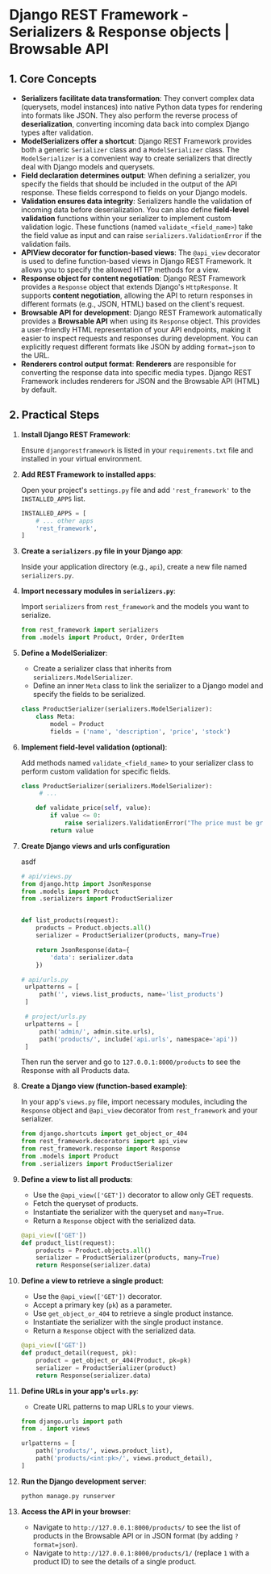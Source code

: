 # Django REST Framework - Serializers & Response objects | Browsable API

## 1. Core Concepts

- **Serializers facilitate data transformation**: They convert complex data (querysets, model instances) into native Python data types for rendering into formats like JSON. They also perform the reverse process of **deserialization**, converting incoming data back into complex Django types after validation.
- **ModelSerializers offer a shortcut**: Django REST Framework provides both a generic `Serializer` class and a `ModelSerializer` class. The `ModelSerializer` is a convenient way to create serializers that directly deal with Django models and querysets.
- **Field declaration determines output**: When defining a serializer, you specify the fields that should be included in the output of the API response. These fields correspond to fields on your Django models.
- **Validation ensures data integrity**: Serializers handle the validation of incoming data before deserialization. You can also define **field-level validation** functions within your serializer to implement custom validation logic. These functions (named `validate_<field_name>`) take the field value as input and can raise `serializers.ValidationError` if the validation fails.
- **APIView decorator for function-based views**: The `@api_view` decorator is used to define function-based views in Django REST Framework. It allows you to specify the allowed HTTP methods for a view.
- **Response object for content negotiation**: Django REST Framework provides a `Response` object that extends Django's `HttpResponse`. It supports **content negotiation**, allowing the API to return responses in different formats (e.g., JSON, HTML) based on the client's request.
- **Browsable API for development**: Django REST Framework automatically provides a **Browsable API** when using its `Response` object. This provides a user-friendly HTML representation of your API endpoints, making it easier to inspect requests and responses during development. You can explicitly request different formats like JSON by adding `format=json` to the URL.
- **Renderers control output format**: **Renderers** are responsible for converting the response data into specific media types. Django REST Framework includes renderers for JSON and the Browsable API (HTML) by default.

## 2. Practical Steps

1. **Install Django REST Framework**:

   Ensure `djangorestframework` is listed in your `requirements.txt` file and installed in your virtual environment.

2. **Add REST Framework to installed apps**:

   Open your project's `settings.py` file and add `'rest_framework'` to the `INSTALLED_APPS` list.

   ```python
   INSTALLED_APPS = [
       # ... other apps
       'rest_framework',
   ]
   ```

3. **Create a `serializers.py` file in your Django app**:

   Inside your application directory (e.g., `api`), create a new file named `serializers.py`.

4. **Import necessary modules in `serializers.py`**:

   Import `serializers` from `rest_framework` and the models you want to serialize.

   ```python
   from rest_framework import serializers
   from .models import Product, Order, OrderItem
   ```

5. **Define a ModelSerializer**:

   - Create a serializer class that inherits from `serializers.ModelSerializer`.
   - Define an inner `Meta` class to link the serializer to a Django model and specify the fields to be serialized.

   ```python
   class ProductSerializer(serializers.ModelSerializer):
       class Meta:
           model = Product
           fields = ('name', 'description', 'price', 'stock')
   ```

6. **Implement field-level validation (optional)**:

   Add methods named `validate_<field_name>` to your serializer class to perform custom validation for specific fields.

   ```python
   class ProductSerializer(serializers.ModelSerializer):
        # ...

       def validate_price(self, value):
           if value <= 0:
               raise serializers.ValidationError("The price must be greater than zero.")
           return value
   ```

7. **Create Django views and urls configuration**

   asdf

   ```py
   # api/views.py
   from django.http import JsonResponse
   from .models import Product
   from .serializers import ProductSerializer


   def list_products(request):
       products = Product.objects.all()
       serializer = ProductSerializer(products, many=True)

       return JsonResponse(data={
           'data': serializer.data
       })

   ```

   ```py
   # api/urls.py
    urlpatterns = [
        path('', views.list_products, name='list_products')
    ]

    # project/urls.py
    urlpatterns = [
        path('admin/', admin.site.urls),
        path('products/', include('api.urls', namespace='api'))
    ]
   ```

   Then run the server and go to `127.0.0.1:8000/products` to see the Response with all Products data.

8. **Create a Django view (function-based example)**:

   In your app's `views.py` file, import necessary modules, including the `Response` object and `@api_view` decorator from `rest_framework` and your serializer.

   ```python
   from django.shortcuts import get_object_or_404
   from rest_framework.decorators import api_view
   from rest_framework.response import Response
   from .models import Product
   from .serializers import ProductSerializer
   ```

9. **Define a view to list all products**:

   - Use the `@api_view(['GET'])` decorator to allow only GET requests.
   - Fetch the queryset of products.
   - Instantiate the serializer with the queryset and `many=True`.
   - Return a `Response` object with the serialized data.

   ```python
   @api_view(['GET'])
   def product_list(request):
       products = Product.objects.all()
       serializer = ProductSerializer(products, many=True)
       return Response(serializer.data)
   ```

10. **Define a view to retrieve a single product**:

    - Use the `@api_view(['GET'])` decorator.
    - Accept a primary key (`pk`) as a parameter.
    - Use `get_object_or_404` to retrieve a single product instance.
    - Instantiate the serializer with the single product instance.
    - Return a `Response` object with the serialized data.

    ```python
    @api_view(['GET'])
    def product_detail(request, pk):
        product = get_object_or_404(Product, pk=pk)
        serializer = ProductSerializer(product)
        return Response(serializer.data)
    ```

11. **Define URLs in your app's `urls.py`**:

    - Create URL patterns to map URLs to your views.

    ```python
    from django.urls import path
    from . import views

    urlpatterns = [
        path('products/', views.product_list),
        path('products/<int:pk>/', views.product_detail),
    ]
    ```

12. **Run the Django development server**:

    ```bash
    python manage.py runserver
    ```

13. **Access the API in your browser**:
    - Navigate to `http://127.0.0.1:8000/products/` to see the list of products in the Browsable API or in JSON format (by adding `?format=json`).
    - Navigate to `http://127.0.0.1:8000/products/1/` (replace `1` with a product ID) to see the details of a single product.
